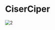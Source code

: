 # CiserCiper

![2](https://user-images.githubusercontent.com/62234623/128721246-a4e223d9-5b42-4cc7-9f1a-435ae38a65c5.PNG)
